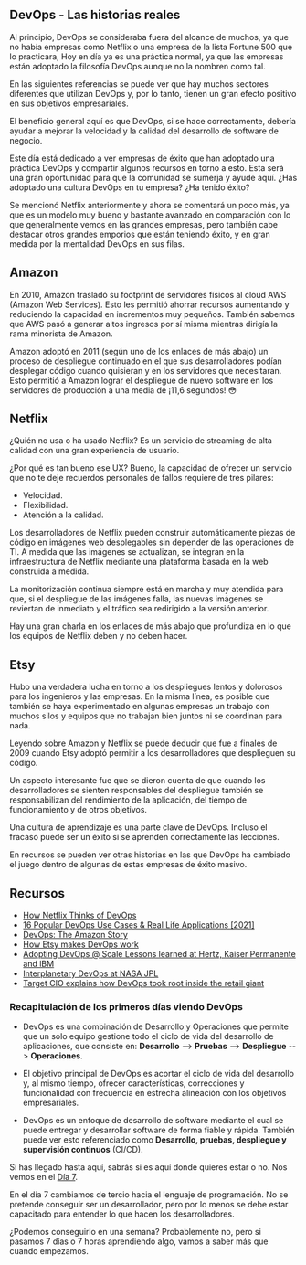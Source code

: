 ## DevOps - Las historias reales

Al principio, DevOps se consideraba fuera del alcance de muchos, ya que no había empresas como Netflix o una empresa de la lista Fortune 500 que lo practicara, Hoy en día ya es una práctica normal, ya que las empresas están adoptado la filosofía DevOps aunque no la nombren como tal.

En las siguientes referencias se puede ver que hay muchos sectores diferentes que utilizan DevOps y, por lo tanto, tienen un gran efecto positivo en sus objetivos empresariales.

El beneficio general aquí es que DevOps, si se hace correctamente, debería ayudar a mejorar la velocidad y la calidad del desarrollo de software de negocio.

Este día está dedicado a ver empresas de éxito que han adoptado una práctica DevOps y compartir algunos recursos en torno a esto. Esta será una gran oportunidad para que la comunidad se sumerja y ayude aquí. ¿Has adoptado una cultura DevOps en tu empresa? ¿Ha tenido éxito?

Se mencionó Netflix anteriormente y ahora se comentará un poco más, ya que es un modelo muy bueno y bastante avanzado en comparación con lo que generalmente vemos en las grandes empresas, pero también cabe destacar otros grandes emporios que están teniendo éxito, y en gran medida por la mentalidad DevOps en sus filas.

## Amazon

En 2010, Amazon trasladó su footprint de servidores físicos al cloud AWS (Amazon Web Services). Esto les permitió ahorrar recursos aumentando y reduciendo la capacidad en incrementos muy pequeños. También sabemos que AWS pasó a generar altos ingresos por sí misma mientras dirigía la rama minorista de Amazon.

Amazon adoptó en 2011 (según uno de los enlaces de más abajo) un proceso de despliegue continuado en el que sus desarrolladores podían desplegar código cuando quisieran y en los servidores que necesitaran. Esto permitió a Amazon lograr el despliegue de nuevo software en los servidores de producción a una media de ¡11,6 segundos! 😳

## Netflix

¿Quién no usa o ha usado Netflix? Es un servicio de streaming de alta calidad con una gran experiencia de usuario.

¿Por qué es tan bueno ese UX? Bueno, la capacidad de ofrecer un servicio que no te deje recuerdos personales de fallos requiere de tres pilares:
- Velocidad.
- Flexibilidad.
- Atención a la calidad.

Los desarrolladores de Netflix pueden construir automáticamente piezas de código en imágenes web desplegables sin depender de las operaciones de TI. A medida que las imágenes se actualizan, se integran en la infraestructura de Netflix mediante una plataforma basada en la web construida a medida.

La monitorización continua siempre está en marcha y muy atendida para que, si el despliegue de las imágenes falla, las nuevas imágenes se reviertan de inmediato y el tráfico sea redirigido a la versión anterior.

Hay una gran charla en los enlaces de más abajo que profundiza en lo que los equipos de Netflix deben y no deben hacer.

## Etsy

Hubo una verdadera lucha en torno a los despliegues lentos y dolorosos para los ingenieros y las empresas. En la misma línea, es posible que también se haya experimentado en algunas empresas un trabajo con muchos silos y equipos que no trabajan bien juntos ni se coordinan para nada.

Leyendo sobre Amazon y Netflix se puede deducir que fue a finales de 2009 cuando Etsy adoptó permitir a los desarrolladores que desplieguen su código.

Un aspecto interesante fue que se dieron cuenta de que cuando los desarrolladores se sienten responsables del despliegue también se responsabilizan del rendimiento de la aplicación, del tiempo de funcionamiento y de otros objetivos.

Una cultura de aprendizaje es una parte clave de DevOps. Incluso el fracaso puede ser un éxito si se aprenden correctamente las lecciones.

En recursos se pueden ver otras historias en las que DevOps ha cambiado el juego dentro de algunas de estas empresas de éxito masivo.

## Recursos

- [How Netflix Thinks of DevOps](https://www.youtube.com/watch?v=UTKIT6STSVM)
- [16 Popular DevOps Use Cases & Real Life Applications [2021]](https://www.upgrad.com/blog/devops-use-cases-applications/)
- [DevOps: The Amazon Story](https://www.youtube.com/watch?v=ZzLa0YEbGIY)
- [How Etsy makes DevOps work](https://www.networkworld.com/article/2886672/how-etsy-makes-devops-work.html)
- [Adopting DevOps @ Scale Lessons learned at Hertz, Kaiser Permanente and lBM](https://www.youtube.com/watch?v=gm18-gcgXRY)
- [Interplanetary DevOps at NASA JPL](https://www.usenix.org/conference/lisa16/technical-sessions/presentation/isla)
- [Target CIO explains how DevOps took root inside the retail giant](https://enterprisersproject.com/article/2017/1/target-cio-explains-how-devops-took-root-inside-retail-giant)

### Recapitulación de los primeros días viendo DevOps

- DevOps es una combinación de Desarrollo y Operaciones que permite que un solo equipo gestione todo el ciclo de vida del desarrollo de aplicaciones, que consiste en:
 **Desarrollo** --> **Pruebas** --> **Despliegue** --> **Operaciones**.

- El objetivo principal de DevOps es acortar el ciclo de vida del desarrollo y, al mismo tiempo, ofrecer características, correcciones y funcionalidad con frecuencia en estrecha alineación con los objetivos empresariales.

- DevOps es un enfoque de desarrollo de software mediante el cual se puede entregar y desarrollar software de forma fiable y rápida. También puede ver esto referenciado como **Desarrollo, pruebas, despliegue y supervisión continuos** (CI/CD).

Si has llegado hasta aquí, sabrás si es aquí donde quieres estar o no. Nos vemos en el [Día 7](day07.md).

En el día 7 cambiamos de tercio hacia el lenguaje de programación. No se pretende conseguir ser un desarrollador, pero por lo menos se debe estar capacitado para entender lo que hacen los desarrolladores.

¿Podemos conseguirlo en una semana? Probablemente no, pero si pasamos 7 días o 7 horas aprendiendo algo, vamos a saber más que cuando empezamos.
